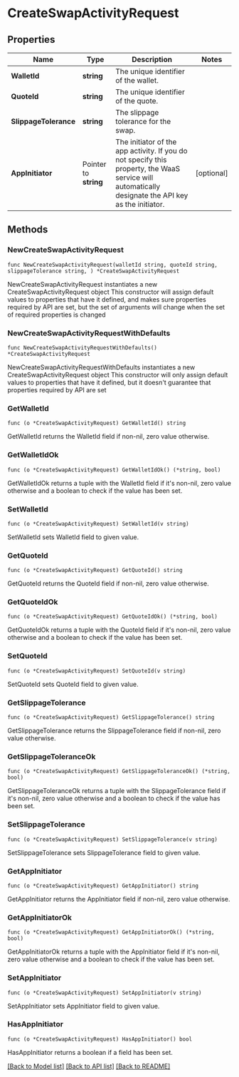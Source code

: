 # CreateSwapActivityRequest

## Properties

Name | Type | Description | Notes
------------ | ------------- | ------------- | -------------
**WalletId** | **string** | The unique identifier of the wallet. | 
**QuoteId** | **string** | The unique identifier of the quote. | 
**SlippageTolerance** | **string** | The slippage tolerance for the swap. | 
**AppInitiator** | Pointer to **string** | The initiator of the app activity. If you do not specify this property, the WaaS service will automatically designate the API key as the initiator. | [optional] 

## Methods

### NewCreateSwapActivityRequest

`func NewCreateSwapActivityRequest(walletId string, quoteId string, slippageTolerance string, ) *CreateSwapActivityRequest`

NewCreateSwapActivityRequest instantiates a new CreateSwapActivityRequest object
This constructor will assign default values to properties that have it defined,
and makes sure properties required by API are set, but the set of arguments
will change when the set of required properties is changed

### NewCreateSwapActivityRequestWithDefaults

`func NewCreateSwapActivityRequestWithDefaults() *CreateSwapActivityRequest`

NewCreateSwapActivityRequestWithDefaults instantiates a new CreateSwapActivityRequest object
This constructor will only assign default values to properties that have it defined,
but it doesn't guarantee that properties required by API are set

### GetWalletId

`func (o *CreateSwapActivityRequest) GetWalletId() string`

GetWalletId returns the WalletId field if non-nil, zero value otherwise.

### GetWalletIdOk

`func (o *CreateSwapActivityRequest) GetWalletIdOk() (*string, bool)`

GetWalletIdOk returns a tuple with the WalletId field if it's non-nil, zero value otherwise
and a boolean to check if the value has been set.

### SetWalletId

`func (o *CreateSwapActivityRequest) SetWalletId(v string)`

SetWalletId sets WalletId field to given value.


### GetQuoteId

`func (o *CreateSwapActivityRequest) GetQuoteId() string`

GetQuoteId returns the QuoteId field if non-nil, zero value otherwise.

### GetQuoteIdOk

`func (o *CreateSwapActivityRequest) GetQuoteIdOk() (*string, bool)`

GetQuoteIdOk returns a tuple with the QuoteId field if it's non-nil, zero value otherwise
and a boolean to check if the value has been set.

### SetQuoteId

`func (o *CreateSwapActivityRequest) SetQuoteId(v string)`

SetQuoteId sets QuoteId field to given value.


### GetSlippageTolerance

`func (o *CreateSwapActivityRequest) GetSlippageTolerance() string`

GetSlippageTolerance returns the SlippageTolerance field if non-nil, zero value otherwise.

### GetSlippageToleranceOk

`func (o *CreateSwapActivityRequest) GetSlippageToleranceOk() (*string, bool)`

GetSlippageToleranceOk returns a tuple with the SlippageTolerance field if it's non-nil, zero value otherwise
and a boolean to check if the value has been set.

### SetSlippageTolerance

`func (o *CreateSwapActivityRequest) SetSlippageTolerance(v string)`

SetSlippageTolerance sets SlippageTolerance field to given value.


### GetAppInitiator

`func (o *CreateSwapActivityRequest) GetAppInitiator() string`

GetAppInitiator returns the AppInitiator field if non-nil, zero value otherwise.

### GetAppInitiatorOk

`func (o *CreateSwapActivityRequest) GetAppInitiatorOk() (*string, bool)`

GetAppInitiatorOk returns a tuple with the AppInitiator field if it's non-nil, zero value otherwise
and a boolean to check if the value has been set.

### SetAppInitiator

`func (o *CreateSwapActivityRequest) SetAppInitiator(v string)`

SetAppInitiator sets AppInitiator field to given value.

### HasAppInitiator

`func (o *CreateSwapActivityRequest) HasAppInitiator() bool`

HasAppInitiator returns a boolean if a field has been set.


[[Back to Model list]](../README.md#documentation-for-models) [[Back to API list]](../README.md#documentation-for-api-endpoints) [[Back to README]](../README.md)


